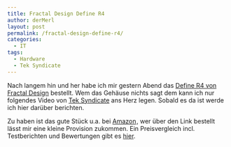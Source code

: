 ```yaml
---
title: Fractal Design Define R4
author: derMerl
layout: post
permalink: /fractal-design-define-r4/
categories:
  - IT
tags:
  - Hardware
  - Tek Syndicate
---
```

Nach langem hin und her habe ich mir gestern Abend das <a href="http://www.fractal-design.com/?view=product&prod=100" target="_blank">Define R4 von Fractal Design</a> bestellt. Wem das Gehäuse nichts sagt dem kann ich nur folgendes Video von <a href="http://teksyndicate.com/" target="_blank">Tek Syndicate</a> ans Herz legen. Sobald es da ist werde ich hier darüber berichten.



Zu haben ist das gute Stück u.a. bei <a href="http://www.amazon.de/gp/product/B008NFWNFO/?ie=UTF8&camp=1638&creative=6742&linkCode=ur2&site-redirect=de&tag=sysdump-21" target="_blank">Amazon</a><img style="border: none !important; margin: 0px !important;" alt="" src="http://www.assoc-amazon.de/e/ir?t=sysdump-21&l=ur2&o=3" width="1" height="1" border="0" />, wer über den Link bestellt lässt mir eine kleine Provision zukommen. Ein Preisvergleich incl. Testberichten und Bewertungen gibt es <a href="https://geizhals.de/812617" target="_blank">hier</a>.